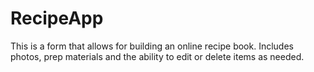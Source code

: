 # RecipeApp

This is a form that allows for building an online recipe book. Includes photos, prep materials and the ability to edit or delete items as needed.
